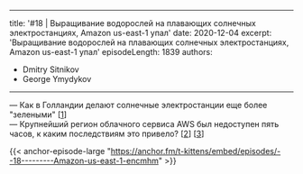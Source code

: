 
---
title: '#18 | Выращивание водорослей на плавающих солнечных электростанциях, Amazon us-east-1 упал'
date: 2020-12-04
excerpt: 'Выращивание водорослей на плавающих солнечных электростанциях, Amazon us-east-1 упал'
episodeLength: 1839
authors:
  - Dmitry Sitnikov
  - George Ymydykov
---

— Как в Голландии делают солнечные электростанции еще более "зелеными" [[1](https://www.rechargenews.com/transition/north-sea-seaweed-gets-greener-with-worlds-first-floating-solar-project/2-1-924772)]<br/>
— Крупнейший регион облачного сервиса AWS был недоступен пять часов, к каким последствиям это привело? [[2](https://www.datacenterdynamics.com/en/news/aws-us-east-1-region-suffers-errors-and-outages-impacting-its-status-page/)] [[3](https://aws.amazon.com/message/11201/)]

{{< anchor-episode-large "https://anchor.fm/t-kittens/embed/episodes/--18---------Amazon-us-east-1-encmhm" >}}

